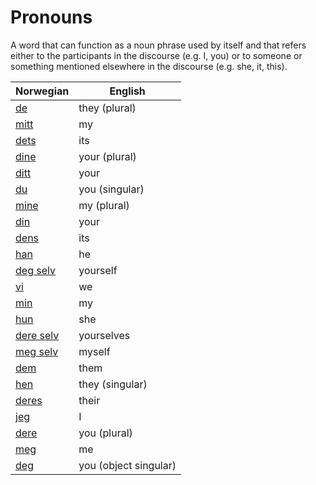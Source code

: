 # Pronouns

A word that can function as a noun phrase used by itself and that refers either to the participants in the discourse (e.g. I, you) or to someone or something mentioned elsewhere in the discourse (e.g. she, it, this).

| Norwegian | English |
| --- | --- |
| [de](https://www.ordnett.no/search?language=no&phrase=de) | they (plural) |
| [mitt](https://www.ordnett.no/search?language=no&phrase=mitt) | my |
| [dets](https://www.ordnett.no/search?language=no&phrase=dets) | its |
| [dine](https://www.ordnett.no/search?language=no&phrase=dine) | your (plural) |
| [ditt](https://www.ordnett.no/search?language=no&phrase=ditt) | your |
| [du](https://www.ordnett.no/search?language=no&phrase=du) | you (singular) |
| [mine](https://www.ordnett.no/search?language=no&phrase=mine) | my (plural) |
| [din](https://www.ordnett.no/search?language=no&phrase=din) | your |
| [dens](https://www.ordnett.no/search?language=no&phrase=dens) | its |
| [han](https://www.ordnett.no/search?language=no&phrase=han) | he |
| [deg selv](https://www.ordnett.no/search?language=no&phrase=deg%20selv) | yourself |
| [vi](https://www.ordnett.no/search?language=no&phrase=vi) | we |
| [min](https://www.ordnett.no/search?language=no&phrase=min) | my |
| [hun](https://www.ordnett.no/search?language=no&phrase=hun) | she |
| [dere selv](https://www.ordnett.no/search?language=no&phrase=dere%20selv) | yourselves |
| [meg selv](https://www.ordnett.no/search?language=no&phrase=meg%20selv) | myself |
| [dem](https://www.ordnett.no/search?language=no&phrase=dem) | them |
| [hen](https://www.ordnett.no/search?language=no&phrase=hen) | they (singular) |
| [deres](https://www.ordnett.no/search?language=no&phrase=deres) | their |
| [jeg](https://www.ordnett.no/search?language=no&phrase=jeg) | I |
| [dere](https://www.ordnett.no/search?language=no&phrase=dere) | you (plural) |
| [meg](https://www.ordnett.no/search?language=no&phrase=meg) | me |
| [deg](https://www.ordnett.no/search?language=no&phrase=deg) | you (object singular) |

